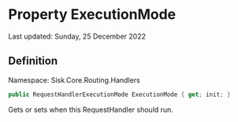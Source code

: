 # Property ExecutionMode
Last updated: Sunday, 25 December 2022

## Definition
Namespace: Sisk.Core.Routing.Handlers

```csharp
public RequestHandlerExecutionMode ExecutionMode { get; init; }
```

Gets or sets when this RequestHandler should run.

